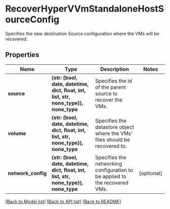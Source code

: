 # RecoverHyperVVmStandaloneHostSourceConfig

Specifies the new destination Source configuration where the VMs will be recovered.

## Properties
Name | Type | Description | Notes
------------ | ------------- | ------------- | -------------
**source** | **{str: (bool, date, datetime, dict, float, int, list, str, none_type)}, none_type** | Specifies the id of the parent source to recover the VMs. | 
**volume** | **{str: (bool, date, datetime, dict, float, int, list, str, none_type)}, none_type** | Specifies the datastore object where the VMs&#39; files should be recovered to. | 
**network_config** | **{str: (bool, date, datetime, dict, float, int, list, str, none_type)}, none_type** | Specifies the networking configuration to be applied to the recovered VMs. | [optional] 

[[Back to Model list]](../README.md#documentation-for-models) [[Back to API list]](../README.md#documentation-for-api-endpoints) [[Back to README]](../README.md)


